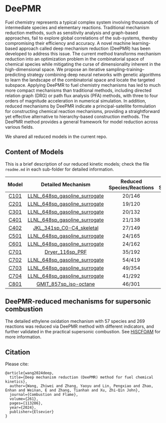 # DeePMR
Fuel chemistry represents a typical complex system involving thousands of intermediate species and elementary reactions. Traditional mechanism reduction methods, such as sensitivity analysis and graph-based approaches, fail to explore global correlations of the sub-systems, thereby compromising their efficiency and accuracy. A novel machine learning-based approach called deep mechanism reduction (DeePMR) has been developed to address this issue. The current method transforms mechanism reduction into an optimization problem in the combinatorial space of chemical species while mitigating the curse of dimensionality inherent in the high-dimensional space. We propose an iterative sampling–training–predicting strategy combining deep neural networks with genetic algorithms to learn the landscape of the combinatorial space and locate the targeted subspace. Applying DeePMR to fuel chemistry mechanisms has led to much more compact mechanisms than traditional methods, including directed relation graph (DRG) or path flux analysis (PFA) methods, with three to four orders of magnitude acceleration in numerical simulation. In addition, reduced mechanisms by DeePMR indicate a principal-satellite formulation for constructing chemical reaction mechanisms, providing a straightforward yet effective alternative to hierarchy-based construction methods. The DeePMR method provides a general framework for model reduction across various fields.

We shared all reduced models in the current repo. 

## Content of Models

This is a brief description of our reduced kinetic models; check the file `readme.md` in each sub-folder for detailed information.


| Model | Detailed Mechanism | Reduced<br>Species/Reactions | Detailed<br>Species/Reactions |
| :---: | :----: | :----: | :----: |
| [C101][C101]  |  [LLNL_648sp_gasoline_surrogate][LLNL]  |20/146 | 648/4846 |
| [C201][C201]  |  [LLNL_648sp_gasoline_surrogate][LLNL]  |19/120 | 648/4846 |
| [C301][C301]  |  [LLNL_648sp_gasoline_surrogate][LLNL]  |20/132 | 648/4846 |
| [C401][C401]  |  [LLNL_648sp_gasoline_surrogate][LLNL]  |21/138 | 648/4846 |
| [C402][C402]  |  [JKL_341sp_C0-C4_skeletal][JKL]  |27/149 | 341/1977 |
| [C501][C501]  |  [LLNL_648sp_gasoline_surrogate][LLNL]  |24/165 | 648/4846 |
| [C601][C601]  |  [LLNL_648sp_gasoline_surrogate][LLNL]  |24/162 | 648/4846 |
| [C701][C701]  |  [Dryer_116sp_PRF][Dryer]               |35/192 | 116/830  |
| [C702][C702]  |  [LLNL_648sp_gasoline_surrogate][LLNL]  |54/419 | 648/4846 |
| [C703][C703]  |  [LLNL_648sp_gasoline_surrogate][LLNL]  |49/354 | 648/4846 |
| [C704][C704]  |  [LLNL_648sp_gasoline_surrogate][LLNL]  |41/292 | 648/4846 |
| [C801][C801]  |  [GMIT_857sp_iso-octane][GMIT]          |46/301 | 857/6480 |


## DeePMR-reduced mechanisms for supersonic combustion

The detailed ethylene oxidation mechanism with 57 species and 269 reactions was reduced via DeePMR method with different indicators, and further validated in the practical supersonic combustion. See [HiSCFOAM](HiSCFOAM) for more information.

## Citation
Please cite: 
```
@article{wang2024deep,
  title={Deep mechanism reduction (DeePMR) method for fuel chemical kinetics},
  author={Wang, Zhiwei and Zhang, Yaoyu and Lin, Pengxiao and Zhao, Enhan and Weinan, E and Zhang, Tianhan and Xu, Zhi-Qin John},
  journal={Combustion and Flame},
  volume={261},
  pages={113286},
  year={2024},
  publisher={Elsevier}
}
```


[Dryer]:https://onlinelibrary.wiley.com/doi/abs/10.1002/kin.20253?casa_token=c6moaDb5X8cAAAAA:YuDVLaHFZ9_mSmRCt2ghEiAsH12Lbp1IIcXWmx8llSjXFCq0e9fkgvb3e2hwe6wKvPI52dnbqeUTUV0
[LLNL]:https://www.sciencedirect.com/science/article/pii/S1540748910000787?casa_token=OIW80_QsZB0AAAAA:I0alvoVky-3dZOqIFU-JCajEKagglHgnYbzjuKiXiD3ixFN7VeriIBfb_scKyTQzN2N_26UyQIk
[GMIT]:https://www.sciencedirect.com/science/article/pii/S001021800100373X?casa_token=KrGC-ED1BQAAAAAA:-yNgs5Ka1W8uqOxt2Eqc4d7yVS6Tz5G4wwvxYRGLZuVNLSzYX9U2YSu4IO8OjveAL-KsovkqV4E
[JKL]:https://pubs.acs.org/doi/10.1021/acs.energyfuels.1c00158
[C101]:C101_LLNL_methane_648sp_20sp_230307
[C201]:C201_LLNL_ethane_648sp_19sp_230307
[C301]:C301_LLNL_propane_648sp_20sp_230307
[C401]:C401_LLNL_n-butane_648sp_21sp_230307
[C402]:C402_JKL_n-butane_341sp_27sp_230307
[C501]:C501_LLNL_n-pentane_648sp_24sp_230307
[C601]:C601_LLNL_n-hexane_648sp_24sp_230307
[C701]:C701_Dryer_n-heptane_116sp_35sp_221017
[C702]:C702_LLNL_n-heptane_648sp_54sp_221014
[C703]:C703_LLNL_n-heptane_648sp_49sp_221027
[C704]:C704_LLNL_n-heptane_648sp_41sp_230307
[C801]:C801_GMIT_iso-octane_857sp_46sp_221015
